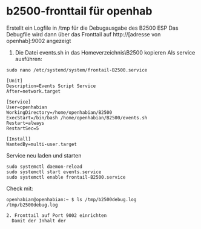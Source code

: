 # b2500-fronttail für openhab


Erstellt ein Logfile in /tmp für die Debugausgabe des B2500 ESP
Das Debugfile wird dann über das Fronttail auf http://[adresse von openhab]:9002 angezeigt

1. Die Datei events.sh in das Homeverzeichnis\B2500 kopieren
   Als service ausführen:
```
sudo nano /etc/systemd/system/frontail-B2500.service
```
```
[Unit]
Description=Events Script Service
After=network.target

[Service]
User=openhabian
WorkingDirectory=/home/openhabian/B2500
ExecStart=/bin/bash /home/openhabian/B2500/events.sh
Restart=always
RestartSec=5

[Install]
WantedBy=multi-user.target
```
Service neu laden und starten
```
sudo systemctl daemon-reload
sudo systemctl start events.service
sudo systemctl enable frontail-B2500.service
```
Check mit:
```
openhabian@openhabian:~ $ ls /tmp/b2500debug.log
/tmp/b2500debug.log

2. Fronttail auf Port 9002 einrichten
  Damit der Inhalt der 
